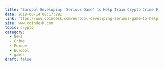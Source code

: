 ```yaml
---
title: "Europol Developing ‘Serious Game’ to Help Train Crypto Crime Fighters"
date: 2019-06-14T08:17:29Z
link: https://www.coindesk.com/europol-developing-serious-game-to-help-train-crypto-crime-fighters?utm_medium=RSS&utm_source=hune
site: www.coindesk.com
topic: crypto
category:
  - News
  - Crime
  - Europe
  - Europol
  - games
draft: false
---
```

